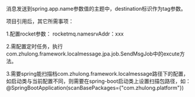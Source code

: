 消息发送到spring.app.name参数值的主题中，destination标识作为tag参数。

项目引用后，其它所需事项：

1.配置rocket参数：
rocketmq.namesrvAddr：xxx


2.需配置定时任务，执行com.zhulong.framework.localmessage.jpa.job.SendMsgJob中的excute方法。

3.需要spring能扫描档com.zhulong.framework.localmessage路径下的配置，如启动类与当前配置不同，则需要在spring-boot启动类上设置扫描包路径，如：
@SpringBootApplication(scanBasePackages={"com.zhulong.platform"})
